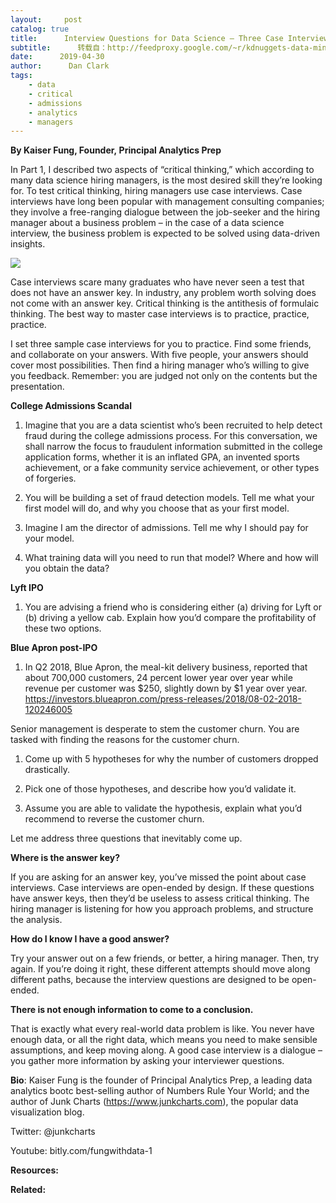 ```yaml
---
layout:     post
catalog: true
title:      Interview Questions for Data Science – Three Case Interview Examples
subtitle:      转载自：http://feedproxy.google.com/~r/kdnuggets-data-mining-analytics/~3/L0yoaHUH1gQ/interview-questions-data-science.html
date:      2019-04-30
author:      Dan Clark
tags:
    - data
    - critical
    - admissions
    - analytics
    - managers
---
```


**By Kaiser Fung, Founder, Principal Analytics Prep**

In Part 1, I described two aspects of “critical thinking,” which according to many data science hiring managers, is the most desired skill they’re looking for. To test critical thinking, hiring managers use case interviews. Case interviews have long been popular with management consulting companies; they involve a free-ranging dialogue between the job-seeker and the hiring manager about a business problem – in the case of a data science interview, the business problem is expected to be solved using data-driven insights.

![](https://www.kdnuggets.com/wp-content/uploads/data-science-job.jpg)


Case interviews scare many graduates who have never seen a test that does not have an answer key. In industry, any problem worth solving does not come with an answer key. Critical thinking is the antithesis of formulaic thinking. The best way to master case interviews is to practice, practice, practice.

I set three sample case interviews for you to practice. Find some friends, and collaborate on your answers. With five people, your answers should cover most possibilities. Then find a hiring manager who’s willing to give you feedback. Remember: you are judged not only on the contents but the presentation.

**College Admissions Scandal**

1. Imagine that you are a data scientist who’s been recruited to help detect fraud during the college admissions process. For this conversation, we shall narrow the focus to fraudulent information submitted in the college application forms, whether it is an inflated GPA, an invented sports achievement, or a fake community service achievement, or other types of forgeries.

1. You will be building a set of fraud detection models. Tell me what your first model will do, and why you choose that as your first model.

1. Imagine I am the director of admissions. Tell me why I should pay for your model.

1. What training data will you need to run that model? Where and how will you obtain the data?


**Lyft IPO**

1. You are advising a friend who is considering either (a) driving for Lyft or (b) driving a yellow cab. Explain how you’d compare the profitability of these two options.


**Blue Apron post-IPO**

1. In Q2 2018, Blue Apron, the meal-kit delivery business, reported that about 700,000 customers, 24 percent lower year over year while revenue per customer was $250, slightly down by $1 year over year. https://investors.blueapron.com/press-releases/2018/08-02-2018-120246005


Senior management is desperate to stem the customer churn. You are tasked with finding the reasons for the customer churn.

1. Come up with 5 hypotheses for why the number of customers dropped drastically.

1. Pick one of those hypotheses, and describe how you’d validate it.

1. Assume you are able to validate the hypothesis, explain what you’d recommend to reverse the customer churn.


Let me address three questions that inevitably come up.

**Where is the answer key?**

If you are asking for an answer key, you’ve missed the point about case interviews. Case interviews are open-ended by design. If these questions have answer keys, then they’d be useless to assess critical thinking. The hiring manager is listening for how you approach problems, and structure the analysis.

**How do I know I have a good answer?**

Try your answer out on a few friends, or better, a hiring manager. Then, try again. If you’re doing it right, these different attempts should move along different paths, because the interview questions are designed to be open-ended.

**There is not enough information to come to a conclusion.**

That is exactly what every real-world data problem is like. You never have enough data, or all the right data, which means you need to make sensible assumptions, and keep moving along. A good case interview is a dialogue – you gather more information by asking your interviewer questions.

**Bio**: Kaiser Fung is the founder of Principal Analytics Prep, a leading data analytics bootc best-selling author of Numbers Rule Your World; and the author of Junk Charts (https://www.junkcharts.com), the popular data visualization blog.

Twitter: @junkcharts

Youtube: bitly.com/fungwithdata-1

**Resources:**

**Related:**


